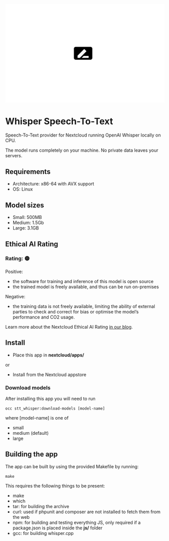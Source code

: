<!--
SPDX-FileCopyrightText: Marcel Klehr <mklehr@gmx.net>
SPDX-License-Identifier: CC0-1.0
-->

![](https://raw.githubusercontent.com/nextcloud/stt_whisper/main/screenshots/Logo.png)

# Whisper Speech-To-Text
Speech-To-Text provider for Nextcloud running OpenAI Whisper locally on CPU.

The model runs completely on your machine. No private data leaves your servers.

## Requirements
 * Architecture: x86-64 with AVX support
 * OS: Linux

## Model sizes

* Small: 500MB
* Medium: 1.5Gb
* Large: 3.1GB

## Ethical AI Rating
### Rating: 🟡

Positive:
* the software for training and inference of this model is open source
* the trained model is freely available, and thus can be run on-premises

Negative:
* the training data is not freely available, limiting the ability of external parties to check and correct for bias or optimise the model’s performance and CO2 usage.

Learn more about the Nextcloud Ethical AI Rating [in our blog](https://nextcloud.com/blog/nextcloud-ethical-ai-rating/).

## Install
 * Place this app in **nextcloud/apps/**

or 

 * Install from the Nextcloud appstore

### Download models

After installing this app you will need to run

    occ stt_whisper:download-models [model-name]

where [model-name] is one of

* small
* medium (default)
* large

## Building the app

The app can be built by using the provided Makefile by running:

    make

This requires the following things to be present:
* make
* which
* tar: for building the archive
* curl: used if phpunit and composer are not installed to fetch them from the web
* npm: for building and testing everything JS, only required if a package.json is placed inside the **js/** folder
* gcc: for building whisper.cpp